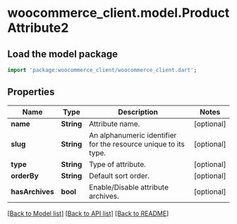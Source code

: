 # woocommerce_client.model.ProductAttribute2

## Load the model package
```dart
import 'package:woocommerce_client/woocommerce_client.dart';
```

## Properties
Name | Type | Description | Notes
------------ | ------------- | ------------- | -------------
**name** | **String** | Attribute name. | [optional] 
**slug** | **String** | An alphanumeric identifier for the resource unique to its type. | [optional] 
**type** | **String** | Type of attribute. | [optional] 
**orderBy** | **String** | Default sort order. | [optional] 
**hasArchives** | **bool** | Enable/Disable attribute archives. | [optional] 

[[Back to Model list]](../README.md#documentation-for-models) [[Back to API list]](../README.md#documentation-for-api-endpoints) [[Back to README]](../README.md)


